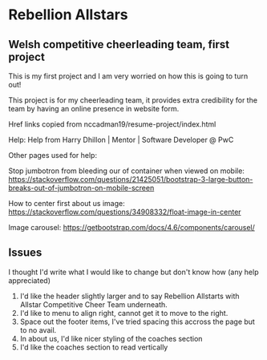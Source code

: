 # Rebellion Allstars

## Welsh competitive cheerleading team, first project

This is my first project and I am very worried on how this is going to turn out!


This project is for my cheerleading team, it provides extra credibility for the team by having an online presence in website form. 

Href links copied from nccadman19/resume-project/index.html

Help: Help from Harry Dhillon | Mentor | Software Developer @ PwC

Other pages used for help: 

Stop jumbotron from bleeding our of container when viewed on mobile: 
https://stackoverflow.com/questions/21425051/bootstrap-3-large-button-breaks-out-of-jumbotron-on-mobile-screen

How to center first about us image:
https://stackoverflow.com/questions/34908332/float-image-in-center

Image carousel:
https://getbootstrap.com/docs/4.6/components/carousel/

## Issues 

I thought I'd write what I would like to change but don't know how (any help appreciated)

1. I'd like the header slightly larger and to say Rebellion Allstarts with Allstar Competitive Cheer Team underneath. 
2. I'd like to menu to align right, cannot get it to move to the right.
3. Space out the footer items, I've tried spacing this accross the page but to no avail.
4. In about us, I'd like nicer styling of the coaches section
5. I'd like the coaches section to read vertically 
